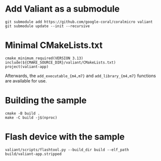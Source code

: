 # Add Valiant as a submodule
```
git submodule add https://github.com/google-coral/coralmicro valiant
git submodule update --init --recursive
```

# Minimal CMakeLists.txt
```
cmake_minimum_required(VERSION 3.13)
include(${CMAKE_SOURCE_DIR}/valiant/CMakeLists.txt)
project(valiant-app)
```

Afterwards, the `add_executable_{m4,m7}` and `add_library_{m4,m7}` functions are available for use.

# Building the sample
```
cmake -B build .
make -C build -j$(nproc)
```

# Flash device with the sample
```
valiant/scripts/flashtool.py --build_dir build --elf_path build/valiant-app.stripped
```